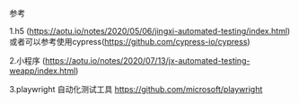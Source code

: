 参考

1.h5 (https://aotu.io/notes/2020/05/06/jingxi-automated-testing/index.html) 
或者可以参考使用cypress(https://github.com/cypress-io/cypress)

2.小程序  (https://aotu.io/notes/2020/07/13/jx-automated-testing-weapp/index.html)

3.playwright 自动化测试工具 https://github.com/microsoft/playwright
